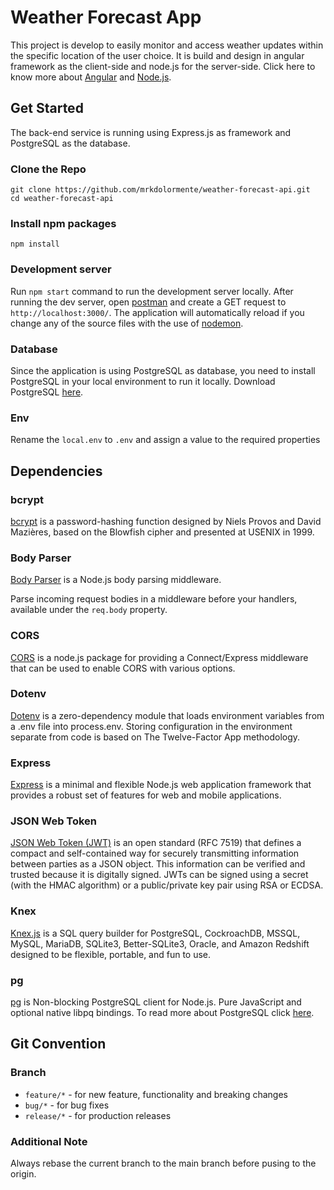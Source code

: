 # Weather Forecast App

This project is develop to easily monitor and access weather updates within the specific location of the user choice. It is build and design in angular framework as the client-side and node.js for the server-side. Click here to know more about [Angular](https://angular.io/) and [Node.js](https://nodejs.org/en/).

## Get Started

The back-end service is running using Express.js as framework and PostgreSQL as the database.

### Clone the Repo

```shell
git clone https://github.com/mrkdolormente/weather-forecast-api.git
cd weather-forecast-api
```

### Install npm packages

```shell
npm install
```

### Development server

Run `npm start` command to run the development server locally. After running the dev server, open [postman](https://www.postman.com/) and create a GET request to `http://localhost:3000/`. The application will automatically reload if you change any of the source files with the use of [nodemon](https://www.npmjs.com/package/nodemon).

### Database

Since the application is using PostgreSQL as database, you need to install PostgreSQL in your local environment to run it locally. Download PostgreSQL [here](https://www.postgresql.org/download/).

### Env

Rename the `local.env` to `.env` and assign a value to the required properties

## Dependencies

### bcrypt

[bcrypt](https://www.npmjs.com/package/bcrypt) is a password-hashing function designed by Niels Provos and David Mazières, based on the Blowfish cipher and presented at USENIX in 1999.

### Body Parser

[Body Parser](https://www.npmjs.com/package/body-parser) is a Node.js body parsing middleware.

Parse incoming request bodies in a middleware before your handlers, available under the `req.body` property.

### CORS

[CORS](https://www.npmjs.com/package/cors) is a node.js package for providing a Connect/Express middleware that can be used to enable CORS with various options.

### Dotenv

[Dotenv](https://www.npmjs.com/package/dotenv) is a zero-dependency module that loads environment variables from a .env file into process.env. Storing configuration in the environment separate from code is based on The Twelve-Factor App methodology.

### Express

[Express](https://expressjs.com/) is a minimal and flexible Node.js web application framework that provides a robust set of features for web and mobile applications.

### JSON Web Token

[JSON Web Token (JWT)](https://jwt.io/introduction) is an open standard (RFC 7519) that defines a compact and self-contained way for securely transmitting information between parties as a JSON object. This information can be verified and trusted because it is digitally signed. JWTs can be signed using a secret (with the HMAC algorithm) or a public/private key pair using RSA or ECDSA.

### Knex

[Knex.js](http://knexjs.org/) is a SQL query builder for PostgreSQL, CockroachDB, MSSQL, MySQL, MariaDB, SQLite3, Better-SQLite3, Oracle, and Amazon Redshift designed to be flexible, portable, and fun to use.

### pg

[pg](https://www.npmjs.com/package/pg) is Non-blocking PostgreSQL client for Node.js. Pure JavaScript and optional native libpq bindings. To read more about PostgreSQL click [here](https://www.postgresql.org/).

## Git Convention

### Branch

- `feature/*` - for new feature, functionality and breaking changes
- `bug/*` - for bug fixes
- `release/*` - for production releases

### Additional Note

Always rebase the current branch to the main branch before pusing to the origin.
